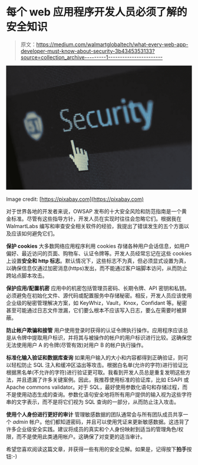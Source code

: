 # 每个 web 应用程序开发人员必须了解的安全知识

> 原文：<https://medium.com/walmartglobaltech/what-every-web-app-developer-must-know-about-security-3b4345353133?source=collection_archive---------1----------------------->

![](img/005039c8773d6b793c892b707c4cfd49.png)

Image credit: [https://pixabay.com](https://pixabay.com)

对于世界各地的开发者来说，OWSAP 发布的十大安全风险和防范指南是一个黄金标准。尽管有这些指导方针，开发人员在实现时往往会忽略它们。根据我在 WalmartLabs 编写和审查安全相关软件的经验，我提出了错误发生的五个方面以及应该如何避免它们。

**保护 cookies**
大多数网络应用程序利用 cookies 存储各种用户会话信息，如用户偏好、最近访问的页面、购物车、认证令牌等。开发人员经常忘记在这些 cookies 上设置**安全和 http 标志**。默认情况下，这些标志不为真，但必须显式设置为真，以确保信息仅通过加密消息(https)发出，而不能通过客户端脚本访问，从而防止跨站点脚本攻击。

**保护应用/配置机密**
应用中的机密包括管理员密码、长期令牌、API 密钥和私钥。必须避免在初始化文件、源代码或配置服务中存储秘密。相反，开发人员应该使用企业级的秘密管理解决方案，如 KeyWhiz，Vault，Knox，Confidant 等。秘密甚至可能通过日志文件泄漏，它们要么根本不应该写入日志，要么在需要时被屏蔽。

**防止帐户欺骗和接管**
用户使用登录时获得的认证令牌执行操作。应用程序应该总是从令牌中提取用户标识，并将其与被操作的帐户的用户标识进行比较。这确保您无法使用用户 A 的令牌(尽管有效)对用户 B 的帐户执行操作。

**标准化输入验证和数据库查询**
如果用户输入的大小和内容都得到正确验证，则可以轻松防止 SQL 注入和缓冲区溢出等攻击。根据白名单(允许的字符)进行验证比根据黑名单(不允许的字符)进行验证更可取。我看到开发人员总是重复发明这些方法，并且遗漏了许多关键案例。因此，我推荐使用标准的验证库，比如 ESAPI 或 Apache commons validator。对于 SQL，最好使用参数化语句和存储过程，而不是使用动态生成的查询。参数化语句安全地将所有用户提供的输入视为这些字符串的文字表示，而不是将它们视为 SQL 查询的一部分，从而防止注入攻击。

**使用个人身份进行更好的审计**
管理敏感数据的团队通常会与所有团队成员共享一个 *admin* 帐户。他们都知道密码，并且可以使用凭证来更新敏感数据。这违背了许多企业级安全实践。建议将成员的真实和个人身份映射到适当的管理角色/权限，而不是使用此类通用帐户。这确保了对变更的适当审计。

希望您喜欢阅读这篇文章，并获得一些有用的安全见解。如果是，记得按下**拍手**按钮:-)